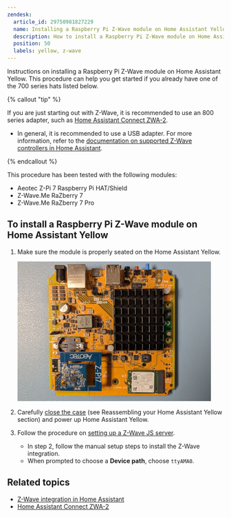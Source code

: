 ```yaml
---
zendesk:
  article_id: 29750981827229
  name: Installing a Raspberry Pi Z-Wave module on Home Assistant Yellow
  description: How to install a Raspberry Pi Z-Wave module on Home Assistant Yellow
  position: 50
  labels: yellow, z-wave
---
```


Instructions on installing a Raspberry Pi Z-Wave module on Home Assistant Yellow. This procedure can help you get started if you already have one of the 700 series hats listed below.

{% callout "tip" %}

If you are just starting out with Z-Wave, it is recommended to use an 800 series adapter, such as [Home Assistant Connect ZWA-2](https://www.home-assistant.io/connect/zwa-2/).

- In general, it is recommended to use a USB adapter. For more information, refer to the [documentation on supported Z-Wave controllers in Home Assistant](https://www.home-assistant.io/docs/z-wave/controllers/).

{% endcallout %}

This procedure has been tested with the following modules:

- Aeotec Z-Pi 7 Raspberry Pi HAT/Shield
- Z-Wave.Me RaZberry 7
- Z-Wave.Me RaZberry 7 Pro

## To install a Raspberry Pi Z-Wave module on Home Assistant Yellow

1. Make sure the module is properly seated on the Home Assistant Yellow.

    ![Aeotec Z-Pi 7 on Home Assistant Yellow](/static/img/yellow/zpi-7-yellow.jpg)

2. Carefully [close the case](/hc/en-us/articles/25298668266269) (see Reassembling your Home Assistant Yellow section) and power up Home Assistant Yellow.
3. Follow the procedure on [setting up a Z-Wave JS server](https://www.home-assistant.io/integrations/zwave_js/#setting-up-a-z-wave-js-server).
   - In step 2, follow the manual setup steps to install the Z-Wave integration.
   - When prompted to choose a **Device path**, choose `ttyAMA0`.

## Related topics

- [Z-Wave integration in Home Assistant](https://www.home-assistant.io/integrations/zwave_js/)
- [Home Assistant Connect ZWA-2](https://www.home-assistant.io/connect/zwa-2/)